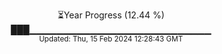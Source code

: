 <p align="center">
⏳Year Progress (12.44 %) <br>
███▁▁▁▁▁▁▁▁▁▁▁▁▁▁▁▁▁▁▁▁▁▁▁▁▁▁▁ <br>
<sub>Updated: Thu, 15 Feb 2024 12:28:43 GMT</sub>
</p>

